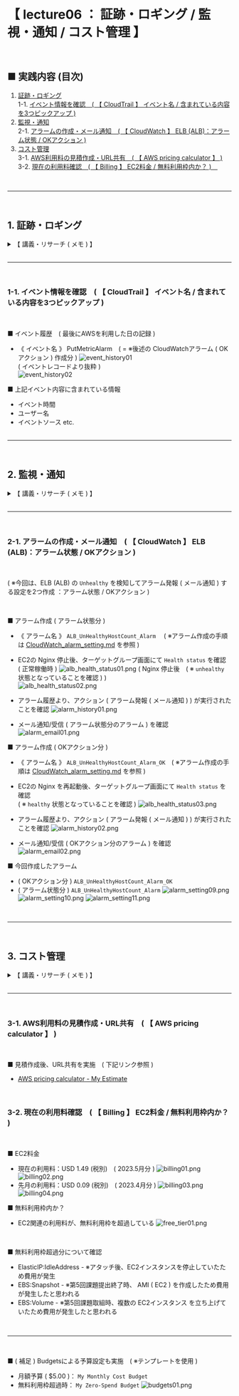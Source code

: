 #  【 lecture06 ： 証跡・ロギング / 監視・通知 / コスト管理 】

<br>

## ■ 実践内容 (目次)
1. [証跡・ロギング](#1-証跡ロギング)<br>
    1-1. [イベント情報を確認　(  【 CloudTrail 】 イベント名 / 含まれている内容を3つピックアップ )](#1-1--イベント情報を確認---cloudtrail--イベント名--含まれている内容を3つピックアップ-)
2. [監視・通知](#2-監視通知)<br>
  2-1. [アラームの作成・メール通知　( 【 CloudWatch 】 ELB (ALB)：アラーム状態 / OKアクション )](#2-1-アラームの作成メール通知--cloudwatch--elb-albアラーム状態--okアクション-)
3. [コスト管理](#3-コスト管理)<br>
  3-1. [AWS利用料の見積作成・URL共有　( 【 AWS pricing calculator 】 )](#3-1-aws利用料の見積作成url共有--aws-pricing-calculator--)<br>
  3-2. [現在の利用料確認　(  【 Billing 】 EC2料金 / 無料利用枠内か？ )　](#3-2-現在の利用料確認---billing--ec2料金--無料利用枠内か-)

<br>

---

<br>

## 1. 証跡・ロギング
<details><summary>【 講義・リサーチ ( メモ ) 】</summary>

<br>

■ CloudTrail　( AWSイベントの記録・証跡保存 )<br>
- デフォルトで有効化されており、イベント履歴は90日間保存可能<br>
( ※90日以上保存させる場合は、証跡を作成し S3 へ保存 )
- アプリケーションの証跡は確保しないため、その際はアプリケーションのログを確認
- 簡易な検索機能しかないため、必要に応じて 別途 Amazon Athena で SQL検索するなど組み合わせが必要
- 【 参考リンク 】 [AWS CloudTrailを触ってみた](https://www.youtube.com/watch?v=erDYixgVJ0o)<br>

<br>

■ Config　(各種リソースの変更履歴を保管するサービス)<br>

<br>

---

■ セキュリティ侵害時の証跡サービスの使い方<br>
- CloudTrail で大まかな侵入時間を把握、Config でリソースに対してどのような変更がされたかを確認<br>

---

<br>

■ VPCフローログ　( VPC内のログを取るサービス )<br>
- VPC作成後、有効化が必要<br>
- ENIの通信ログを取得<br>
- 保存先 及び 使い分け<br>
( ① CloudWatch Logs ( 短期保存：例. 7日程度 ) / ② S3 ( 長期保存 ) )<br>
( 補足：別途、ポリシー作成・アタッチ等作業が必要 )<br>

■ CloudWatch Logs　( OS管理せずログ閲覧を可能とするサービス )<br>

■ 障害調査フロー<br>
1. 事象確認
2. 各種ログ確認
3. 原因特定
4. 障害調査 及び 対処<br>

<br>

■ ログ取得 / 保存することの意義　( = ※自分・チーム・顧客・システムを守ること )<br>
</details>

<br>

---

<br>

### 1-1.  イベント情報を確認　(  【 CloudTrail 】 イベント名 / 含まれている内容を3つピックアップ )

<br>

■ イベント履歴　( 最後にAWSを利用した日の記録 )<br>
- 《 イベント名 》 PutMetricAlarm　( = ※後述の CloudWatchアラーム ( OKアクション ) 作成分 )
![event_history01](./images/cloudtrail/event_history01.png)<br>
( イベントレコードより抜粋 )<br>
![event_history02](./images/cloudtrail/event_history02.png)<br>

■ 上記イベント内容に含まれている情報
- イベント時間
- ユーザー名
- イベントソース etc.<br><br>

---

<br>

## 2. 監視・通知

<details><summary>【 講義・リサーチ ( メモ ) 】</summary>

<br>

■ CloudWatch　( 監視関連機能を提供 )<br>

《 主な機能 3種 》<br>
1. メトリクス ( 各種リソースの情報採取 )<br>
( ※EC2・RDSのモニタリング タブより標準メトリクスが確認可能 )<br>
1. アラーム ( メトリクス情報を元に閾値を設定し、条件に該当すればアラーム発報・通知 )<br>
1.  メトリクスフィルター ( CloudWatch Logs メトリクスフィルター：フィルタリング機能を提供 )<br>
( ※閾値だけでなく、ログ内容に応じてアラーム発報・通知も可能 ( 例. rootログイン時に通知 等 ) )<br>
( ※設定次第では、アプリケーションのログとも連携が可能 )<br>

<br>

■ EventBridge　( 旧 CloudWatch Event )
- イベントをトリガー ( 条件 )として、他のサービスとの連携やアクションを実行することが可能<br>
</details>

<br>

---

<br>

### 2-1. アラームの作成・メール通知　( 【 CloudWatch 】 ELB (ALB)：アラーム状態 / OKアクション )

<br>

( ※今回は、ELB (ALB) の `Unhealthy` を検知してアラーム発報 ( メール通知 ) する設定を2つ作成 ：アラーム状態 / OKアクション )

<br>

■ アラーム作成 ( アラーム状態分 )<br>
- 《 アラーム名 》 `ALB_UnHealthyHostCount_Alarm` 　( ※アラーム作成の手順は [CloudWatch_alarm_setting.md](./CloudWatch_alarm_setting.md) を参照 )<br>

- EC2の Nginx 停止後、ターゲットグループ画面にて `Health status` を確認<br>
( 正常稼働時 )
![alb_health_status01.png](./images/cloudwatch/alb_health_status01.png)
( Nginx 停止後　( ※ `unhealthy` 状態となっていることを確認 ) )<br>
![alb_health_status02.png](./images/cloudwatch/alb_health_status02.png)

- アラーム履歴より、アクション ( アラーム発報 ( メール通知 ) ) が実行されたことを確認
![alarm_history01.png](./images/cloudwatch/alarm_history01.png)

- メール通知/受信 ( アラーム状態分のアラーム ) を確認
![alarm_email01.png](./images/cloudwatch/alarm_email01.png)


■ アラーム作成 ( OKアクション分 )<br>
- 《 アラーム名 》 `ALB_UnHealthyHostCount_Alarm_OK`　( ※アラーム作成の手順は [CloudWatch_alarm_setting.md](./CloudWatch_alarm_setting.md) を参照 )<br>

- EC2の Nginx を再起動後、ターゲットグループ画面にて `Health status` を確認<br>
( ※ `healthy` 状態となっていることを確認 )
![alb_health_status03.png](./images/cloudwatch/alb_health_status03.png)
- アラーム履歴より、アクション ( アラーム発報 ( メール通知 ) ) が実行されたことを確認
![alarm_history02.png](./images/cloudwatch/alarm_history02.png)

- メール通知/受信 ( OKアクション分のアラーム ) を確認
![alarm_email02.png](./images/cloudwatch/alarm_email02.png)


■ 今回作成したアラーム
-  ( OKアクション分 ) `ALB_UnHealthyHostCount_Alarm_OK`
-  ( アラーム状態分 ) `ALB_UnHealthyHostCount_Alarm`
![alarm_setting09.png](./images/cloudwatch/alarm_setting09.png)
![alarm_setting10.png](./images/cloudwatch/alarm_setting10.png)
![alarm_setting11.png](./images/cloudwatch/alarm_setting11.png)

<br>

---

<br>

## 3. コスト管理
<details><summary>【 講義・リサーチ ( メモ ) 】</summary>

<br>

■ 試算(見積作成)<br>
- AWS pricing calculator　( ※作成した見積もりの共有が可能 )

■ コスト管理
- Billing　( ※請求管理が可能 )
- コスト配分タグ　( ※要 有効化 / `Tag Editor` でタグの一括付与等 管理が可能 )

■ コスト可視化
- Cost Explorer　( ※コストをグラフ化し、フィルター / 分析が可能 )
- コスト配分タグを使用し、タグ毎にグループ化されたコスト管理が可能

■ 予算管理
- Budgets　( ※予算超過前後に通知 / 設定テンプレートあり )
- Cost Anomaly Detection　( ※AIによるコスト変動検知サービス )<br>
</details>

<br>

---

<br>

### 3-1. AWS利用料の見積作成・URL共有　( 【 AWS pricing calculator 】 )

<br>

■ 見積作成後、URL共有を実施　( 下記リンク参照 )<br>
- [AWS pricing calculator - My Estimate](https://calculator.aws/#/estimate?id=5084737e8469b3e953382d25dca6b9f64e15fdce)

<br>

### 3-2. 現在の利用料確認　(  【 Billing 】 EC2料金 / 無料利用枠内か？ )　

<br>

■ EC2料金
- 現在の利用料：USD 1.49 (税別)　( 2023.5月分 )
![billing01.png](./images/cost_management/billing01.png)
![billing02.png](./images/cost_management/billing02.png)
- 先月の利用料：USD 0.09 (税別)　( 2023.4月分 )
![billing03.png](./images/cost_management/billing03.png)
![billing04.png](./images/cost_management/billing04.png)

■ 無料利用枠内か？<br>
-  EC2関連の利用料が、無料利用枠を超過している
![free_tier01.png](./images/cost_management/free_tier01.png)

<br>

■ 無料利用枠超過分について確認
- ElasticIP:IdleAddress - ※アタッチ後、EC2インスタンスを停止していたため費用が発生
- EBS:Snapshot - ※第5回課題提出終了時、 AMI ( EC2 ) を作成したため費用が発生したと思われる
- EBS:Volume - ※第5回課題取組時、複数の EC2インスタンス を立ち上げていたため費用が発生したと思われる<br>

<br>

---

<br>

■ ( 補足 ) Budgetsによる予算設定も実施　( ※テンプレートを使用 )
  - 月額予算 ( $5.00 )： `My Monthly Cost Budget`
  - 無料利用枠超過時： `My Zero-Spend Budget`
  ![budgets01.png](./images/cost_management/budgets01.png)
